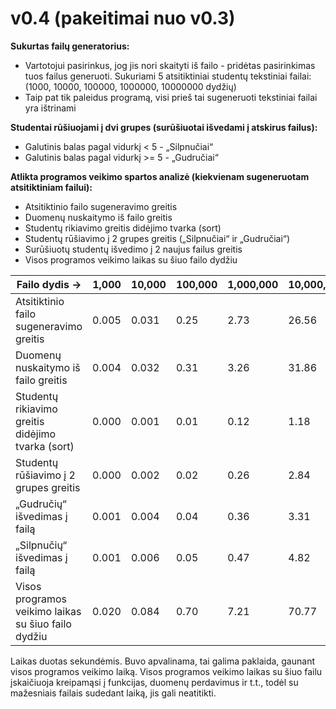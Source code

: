 # v0.4 (pakeitimai nuo v0.3)

**Sukurtas failų generatorius:**
  - Vartotojui pasirinkus, jog jis nori skaityti iš failo - pridėtas pasirinkimas tuos failus generuoti. Sukuriami 5 atsitiktiniai studentų tekstiniai failai: (1000, 10000, 100000, 1000000, 10000000 dydžių)
  - Taip pat tik paleidus programą, visi prieš tai sugeneruoti tekstiniai failai yra ištrinami


**Studentai rūšiuojami į dvi grupes (surūšiuotai išvedami į atskirus failus):**
  - Galutinis balas pagal vidurkį < 5 - „Silpnučiai“
  - Galutinis balas pagal vidurkį >= 5 - „Gudručiai“


**Atlikta programos veikimo spartos analizė (kiekvienam sugeneruotam atsitiktiniam failui):**
  - Atsitiktinio failo sugeneravimo greitis
  - Duomenų nuskaitymo iš failo greitis
  - Studentų rikiavimo greitis didėjimo tvarka (sort)
  - Studentų rūšiavimo į 2 grupes greitis („Silpnučiai“ ir „Gudručiai“)
  - Surūšiuotų studentų išvedimo į 2 naujus failus greitis
  - Visos programos veikimo laikas su šiuo failo dydžiu

|Failo dydis ->                                           |1,000  |10,000  |100,000  |1,000,000  |10,000,000|
|---|---|---|---|---|---|
|Atsitiktinio failo sugeneravimo greitis                   | 0.005 | 0.031 | 0.25 | 2.73 | 26.56 | 
|Duomenų nuskaitymo iš failo greitis                       | 0.004 | 0.032 | 0.31 | 3.26 | 31.86 | 
|Studentų rikiavimo greitis didėjimo tvarka (sort)         | 0.000 | 0.001 | 0.01 | 0.12 | 1.18 | 
|Studentų rūšiavimo į 2 grupes greitis                     | 0.000 | 0.002 | 0.02 | 0.26 | 2.84 | 
|„Gudručių“ išvedimas į failą                              | 0.001 | 0.004 | 0.04 | 0.36 | 3.31 | 
|„Silpnučių“ išvedimas į failą                             | 0.001 | 0.006 | 0.05 | 0.47 | 4.82 | 
|Visos programos veikimo laikas su šiuo failo dydžiu       | 0.020 | 0.084 | 0.70 | 7.21 | 70.77 | 

Laikas duotas sekundėmis. Buvo apvalinama, tai galima paklaida, gaunant visos programos veikimo laiką.
Visos programos veikimo laikas su šiuo failu įskaičiuoja kreipamąsi į funkcijas, duomenų perdavimus ir t.t., todėl su mažesniais failais sudedant laiką, jis gali neatitikti.
